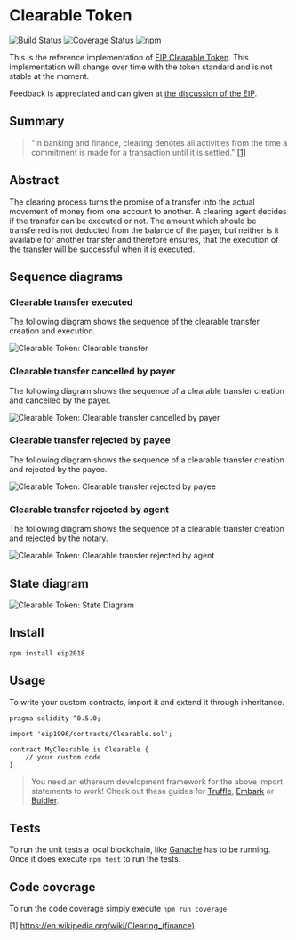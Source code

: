# Clearable Token

[![Build Status](https://travis-ci.org/IoBuilders/clearable-token.svg?branch=master)](https://travis-ci.org/IoBuilders/clearable-token)
[![Coverage Status](https://coveralls.io/repos/github/IoBuilders/clearable-token/badge.svg?branch=master)](https://coveralls.io/github/IoBuilders/clearable-token?branch=master)
[![npm](https://img.shields.io/npm/v/eip1996.svg)](https://www.npmjs.com/package/eip1996)

This is the reference implementation of [EIP Clearable Token](https://github.com/IoBuilders/EIPs/blob/eip-clearable-token/EIPS/eip-clearable-token.md). This implementation will change over time with the token standard and is not stable at the moment.

Feedback is appreciated and can given at [the discussion of the EIP](https://github.com/IoBuilders/EIPs/pull/1).

## Summary

> "In banking and finance, clearing denotes all activities from the time a commitment is made for a transaction until it is settled." [[1]][Clearing-Wikipedia] 

## Abstract
The clearing process turns the promise of a transfer into the actual movement of money from one account to another. A clearing agent decides if the transfer can be executed or not. The amount which should be transferred is not deducted from the balance of the payer, but neither is it available for another transfer and therefore ensures, that the execution of the transfer will be successful when it is executed.

## Sequence diagrams

### Clearable transfer executed

The following diagram shows the sequence of the clearable transfer creation and execution.

![Clearable Token: Clearable transfer](https://www.plantuml.com/plantuml/img/dP2n3i8m44FtVCMfKnduWGoe1J4mmT1-G6WC0o51bwl4vwEaeaiY1kQp_NpkeXYM-UdK6C4zRNVK71mCcwi33U41tsWARC436nzlu5Q2fgJURrIXJG7z7LuqhQUlyPnIO5M-rq2awSLXGeo5jqxAdIkaaxyiEJzPU6EQ1ILhdI9_gKd-Ad5Sugtgu6rQ-0C0)

### Clearable transfer cancelled by payer

The following diagram shows the sequence of a clearable transfer creation and cancelled by the payer.

![Clearable Token: Clearable transfer cancelled by payer](https://www.plantuml.com/plantuml/img/VP0n3e9G44HxJh6Xqi8B_CA07C063x3oHqrSzYVxb_l39y46GpqpRoRJP6VpQPJgaM4jNQvKTm8sVWgeJrze7IXPXFN6cb-mawT0nNqxLpjl0RHlg0VwILlmNYY8Xqq3wm3P4l_vQpwGOT4ow0E9n6EQr0_zkptTsYNBeWOQomSp)

### Clearable transfer rejected by payee

The following diagram shows the sequence of a clearable transfer creation and rejected by the payee.

![Clearable Token: Clearable transfer rejected by payee](https://www.plantuml.com/plantuml/img/VP0x3i8m44Jxd6AL2Weku08buG18A3d0WWSGEBQqtjoVh2Le757FvuscoygYonoQAKDwEXofFGMmy3M0nlH6R1qbyP1HEEOxPAV9aRc7VLDvhQ1_8AgZd_GDdgq5lf26BH0v4hnmqogw3IgJBRDg6VH4yCHpMgB-zLVjbm9TbtM8thxu0000)

### Clearable transfer rejected by agent

The following diagram shows the sequence of a clearable transfer creation and rejected by the notary.

![Clearable Token: Clearable transfer rejected by agent](https://www.plantuml.com/plantuml/img/VP113i8m40FlUSMg9pZmWHnG2mz0GkK12p4WI1Dfi_q_tKXmISNPzjXoNvH5vocwIu4CjDjJTunWuMi4ZVcDr7dA4Y2ZS2fto4Qp9tCVjgxn6c1u8Acdd_GDdeo2uAg-saIU12_SjCckDzNDbbcq0deY1k8fpqd_-XlwkPOkqtgaO6Ty0000)

## State diagram

![Clearable Token: State Diagram](https://www.plantuml.com/plantuml/img/dPAzJiGm48HxFyNMIFS25EYa4mKL2D4XYesz9ePbVLexYBmzjYy_5oaqL8xopSwChJscZ9g7BpQlDszmEDp1epfIShTmOaB5Zkb5KP8ddOYPpgP-a2UDbbBQqIziCt7_GtR8km4pCak773z94aGFPnn90PMW9tQ0ua1Y1lp6mDK3V5J8av6vglLFYuPpJzEKHMdYSbfYRcH9MwzKV_kXyEA4PLHpG5uzUqpG4GcuABHvbMVw8Bl_AZCogwQsYS9ZCIlVpCMa6riulfFacbvhRoDEb-gx6GipLwg_KvhvXGKF8K6GUM-WB5GUaZcIkBfMvXS0)

## Install

```
npm install eip2018
```

## Usage

To write your custom contracts, import it and extend it through inheritance.

```solidity
pragma solidity ^0.5.0;

import 'eip1996/contracts/Clearable.sol';

contract MyClearable is Clearable {
    // your custom code
}
```

> You need an ethereum development framework for the above import statements to work! Check out these guides for [Truffle], [Embark] or [Buidler].

## Tests

To run the unit tests a local blockchain, like [Ganache](https://www.trufflesuite.com/ganache) has to be running.  Once it does execute `npm test` to run the tests.

## Code coverage

To run the code coverage simply execute `npm run coverage`

[Truffle]: https://truffleframework.com/docs/truffle/quickstart
[Embark]: https://embark.status.im/docs/quick_start.html
[Buidler]: https://buidler.dev/guides/#getting-started

[1] https://en.wikipedia.org/wiki/Clearing_(finance)

[Clearing-Wikipedia]: https://en.wikipedia.org/wiki/Clearing_(finance)
